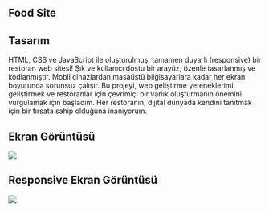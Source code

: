 
<h2>Food Site</h2>

<h2>Tasarım</h2>

HTML, CSS ve JavaScript ile oluşturulmuş, tamamen duyarlı (responsive) bir restoran web sitesi!  Şık ve kullanıcı dostu bir arayüz, özenle tasarlanmış ve kodlanmıştır. Mobil cihazlardan masaüstü bilgisayarlara kadar her ekran boyutunda sorunsuz çalışır. Bu projeyi, web geliştirme yeteneklerimi geliştirmek ve restoranlar için çevrimiçi bir varlık oluşturmanın önemini vurgulamak için başladım. Her restoranın, dijital dünyada kendini tanıtmak için bir fırsata sahip olduğuna inanıyorum.

<h2>Ekran Görüntüsü</h2>

![](restaurant.gif)

<h2>Responsive Ekran Görüntüsü</h2>

![](responsive.gif)